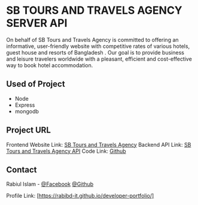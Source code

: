 # SB TOURS AND TRAVELS AGENCY SERVER API

On behalf of SB Tours and Travels Agency is committed to offering an informative, user-friendly website with competitive rates of various hotels, guest house and resorts of Bangladesh . Our goal is to provide business and leisure travelers worldwide with a pleasant, efficient and cost-effective way to book hotel accommodation.

## Used of Project

- Node
- Express
- mongodb

<!-- PROJECT URL -->

## Project URL

Frontend Website Link: [SB Tours and Travels Agency](https://sb-tours-and-travels-agency.web.app/)
Backend API Link: [SB Tours and Travels Agency API](https://afternoon-island-48419.herokuapp.com/)
Code Link: [Github](https://github.com/programming-hero-web-course1/tourism-or-delivery-website-client-side-rabibd-it)

<!-- CONTACT -->

## Contact

Rabiul Islam -
[@Facebook](https://facebook.com/robi.tpi)
[@Github](https://github.com/rabibd-it)

Profile Link: [https://rabibd-it.github.io/developer-portfolio/]
